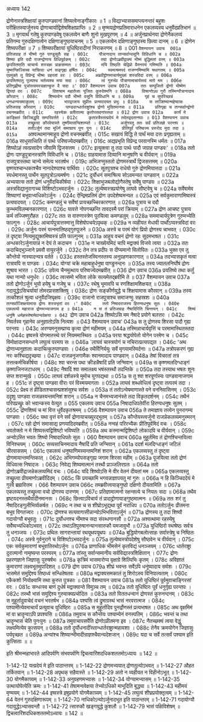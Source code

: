 अध्यायः 142

द्रोणेनास्त्रशिक्षायां कुरुपाण्डवानां शिष्यत्वेनाङ्गीकारः ॥ 1 ॥ विद्याभ्याससमाप्त्यनन्तरं बहुशः परीक्षितस्यार्जुनस्य द्रोणाचार्याद्विशेषशिक्षाप्राप्तिः ॥ 2 ॥ मृण्मयद्रोणप्रतिमाराधनेन एकलव्यस्य धनुर्वेदप्रतिभानं ॥ 3 ॥ मृगयार्थं गतेषु कुरुपाण्डवेषु एकलव्येन बाणैः शुनो मुखपूरणम् ॥ 4 ॥ अर्जुनप्रार्थनया द्रोणेनैकलव्यं प्रतिगम्य गुरुदक्षिणात्वेन दक्षिणाङ्गुष्ठयाचनम् ॥ 5 ॥ एकलव्येन दक्षिणाङ्गुष्ठस्य छित्वा दानम् ॥ 6 ॥ द्रोणेन शिष्यपरीक्षा ॥ 7 ॥ शिष्यपरीक्षायां युधिष्ठिरादीनां निराकरणम् ॥ 8 ॥
001	`वैशम्पायन उवाच 
001a	प्रतिजग्राह तं भीष्मो गुरुं पाण्डुसुतैः सह ।
001c	पौत्रानादाय तान्सर्वान्वसूनि विविधानि च ॥
002a	शिष्या इति ददौ राजन्द्रोणाय विधिपूर्वकम् ।
002c	तदा द्रोणोऽब्रवीद्वाक्यं भीष्मं बुद्धिमतां वरम् ॥
003a	कृपस्तिष्ठति चाचार्यः शस्त्रज्ञः प्राज्ञसम्मतः ।
003c	मयि तिष्ठति चेद्विप्रो वैमनस्यं गमिष्यति ॥
004a	युष्मान्किञ्चिच्च याचित्वा धनं सङ्गृह्य हर्षितः ।
004c	स्वमाश्रमपदं राजन्गमिष्यामि यथागतम् ॥
005a	एवमुक्ते तु विप्रेन्द्रं भीष्मः प्रहरतां वरः ।
005c	अब्रवीद्द्रोणमाचार्यमुख्यं शस्त्रविदां वरम् ॥
006a	कृपस्तिष्ठतु पूज्यश्च भर्तव्यश्च मया सदा ।
006c	त्वं गुरुर्भव पौत्राणामाचार्यस्त्वं मतो मम ।
006e	प्रतिगृह्णीष्व पुत्रांस्त्वमस्त्रज्ञान्कुरु वै सदा ॥'
007	वैशम्पायन उवाच
007a	ततः सम्पूजितो द्रोणो भीष्मेण द्विपदां वरः ।
007c	विशश्राम महातेजाः पूजितः कुरुवेश्मनि ॥
008a	विश्रान्तेऽथ गुरौ तस्मिन्पौत्रानादाय कौरवान् ।
008c	शिष्यत्वेन ददौ भीष्मो वसूनि विविधानि च ॥
009a	गृहं च सुपरिच्छन्नं धनधान्यसमाकुलम् ।
009c	भारद्वाजाय सुप्रीतः प्रत्यपादयत प्रभुः ॥
010a	स ताञ्शिष्यान्महेष्वासः प्रतिजग्राह कौरवान् ।
010c	पाण्डवान्धार्तराष्ट्रांश्च द्रोणो मुदितमानसः ॥
011a	प्रतिगृह्य च तान्सर्वान्द्रोणो वचनमब्रवीत् ।
011c	रहस्येकः प्रतीतात्मा कृतोपसदनांस्तथा ॥
012	द्रोण उवाच
012a	कार्यं मे काङ्क्षितं किञ्चिद्धृदि सम्परिवर्तते ।
012c	कृतास्त्रैस्तत्प्रदेयं मे तदेतद्वदतानघाः ॥
013	वैशम्पायन उवाच
013a	तच्छ्रुत्वा कौरवेयास्ते तूष्णीमासन्विशाम्पते ।
013c	अर्जुनस्तु ततः सर्वं प्रतिजज्ञे परन्तप ॥
014a	ततोऽर्जुनं तदा मूर्ध्नि समाघ्राय पुनः पुनः ।
014c	प्रीतिपूर्वं परिष्वज्य प्ररुरोद मुदा तदा ॥
015a	`अश्वत्थामानमाहूय द्रोणो वचनमब्रवीत् ।
015c	सखायं विद्धि ते पार्थं मया दत्तः प्रगृह्यताम् ॥
016a	साधुसाध्विति तं पार्थः परिष्वज्येदमब्रवीत् ।
016c	अद्यप्रभृति विप्रेन्द्र परवानस्मि धर्मतः ॥
017a	शिष्योऽहं त्वत्प्रसादेन जीवामि द्विजसत्तम ।
017c	इत्युक्त्वा तु तदा पार्थः पादौ जग्राह पाण्डवः' ॥
018a	ततो द्रोणः पाण्डुपुत्रानस्त्राणि विविधानि च ।
018c	ग्राहयामास दिव्यानि मानुषाणि च वीर्यवान् ॥
019a	राजपुत्रास्तथा चान्ये समेत्य भरतर्षभ ।
019c	अभिजग्मुस्ततो द्रोणमस्त्रार्थे द्विजसत्तमम् ॥
020a	वृष्णयश्चान्धकाश्चैव नानादेश्याश्च पार्थिवाः ।
020c	सूतपुत्रश्च राधेयो गुरुं द्रोणमियात्तदा ॥
021a	स्पर्धमानस्तु पार्थेन सूतपुत्रोऽत्यमर्षणः ।
021c	दुर्योधनं समाश्रित्य सोऽवमन्यत पाण्डवान् ॥
022a	अभ्ययात्स ततो द्रोणं धनुर्वेदचिकीर्षया ।
022c	शिक्षाभुजबलोद्योगैस्तेषु सर्वेषु पाण्डवः ॥
023a	अस्त्रविद्यानुरागाच्च विशिष्टोऽभवदर्जुनः ।
023c	तुल्येष्वस्त्रप्रयोगेषु लाघवे सौष्टवेषु च ॥
024a	सर्वेषामेव शिष्याणां बभूवाभ्यधिकोऽर्जुनः ।
024c	ऐन्द्रिमप्रतिमं द्रोण उपदेशेष्वमन्यत ॥
025a	एवं सर्वकुमाराणामिष्वस्त्रं प्रत्यपादयत् ।
025c	कमण्डलुं च सर्वेषां प्रायच्छच्चिरकारणात् ॥
026a	पुत्राय च ददौ कुम्भमविलम्बनकारणात् ।
026c	यावत्ते नोपगच्छन्ति तावदस्मै परां क्रियाम् ॥
027a	द्रोण आचष्ट पुत्राय कर्म तज्जिष्णुरौहत ।
027c	ततः स वारुणास्त्रेण पूरयित्वा कमण्डलुम् ॥
028a	सममाचार्यपुत्रेण गुरुमभ्येति फाल्गुनः ।
028c	आचार्यपुत्रात्तस्मात्तु विशेषोपचयेऽपृथक् ॥
029a	न व्यहीयत मेधावी पार्थोऽप्यस्त्रविदां वरः ।
029c	अर्जुनः परमं यत्नमातिष्ठद्गुरुपूजने ॥
030a	अस्त्रे च परमं योगं प्रियो द्रोणस्य चाभवत् ।
030c	तं दृष्ट्वा नित्यमुद्युक्तमिष्वस्त्रं प्रति फाल्गुनम् ॥
031a	आहूय वचनं द्रोणो रहः सूदमभाषत ।
031c	अन्धकारेऽर्जुनायान्नं न देयं ते कदाचन ।
031e	न चाख्येयमिदं चापि मद्वाक्यं विजये त्वया ॥
032a	ततः कदाचिद्भुञ्जाने प्रववौ वायुरर्जुने ।
032c	तेन तत्र प्रदीपः स दीप्यमानो विलोपितः ॥
033a	भुक्त एव तु कौन्तेयो नास्यादन्यत्र वर्तते ।
033c	हस्तस्तेजस्विनस्तस्य अनुग्रहणकारणात् ॥
034a	तदभ्यासकृतं मत्वा रात्रावपि स पाण्डवः ।
034c	योग्यां चक्रे महाबाहुर्धनुषा पाण्डुनन्दनः ॥
035a	तस्य ज्यातलनिर्घोषं द्रोणः शुश्राव भारत ।
035c	उपेत्य चैनमुत्थाय परिष्वज्येदमब्रवीत् ॥
036	द्रोण उवाच
036a	प्रयतिष्ये तथा कर्तुं यथा नान्यो धनुर्धरः ।
036c	त्वत्समो भविता लोके सत्यमेतद्ब्रवीमि ते ॥
037	वैशम्पायन उवाच
037a	ततो द्रोणोऽर्जुनं भूयो हयेषु च गजेषु च ।
037c	रथेषु भूमावपि च रणशिक्षामशिक्षयत् ॥
038a	गदायुद्धेऽसिचर्यायां तोमरप्रासशक्तिषु ।
038c	द्रोणः सङ्कीर्णयुद्धे च शिक्षयामास कौरवान् ॥
039a	तस्य तत्कौशलं श्रुत्वा धनुर्वेदजिघृक्षवः ।
039c	राजानो राजपुत्राश्च समाजग्मुः सहस्रशः ॥
040a	`तान्सर्वाञ्शिक्षयामास द्रोणः शस्त्रभृतां वरः ।'
040c	ततो निषादराजस्य हिरण्यधनुषः सुतः ।
040e	एकलव्यो महाराज द्रोणमभ्याजगाम ह ॥
041a	न स तं प्रतिजग्राह नैषादिरिति चिन्तयन् ।
041c	शिष्यं धनुषि धर्मज्ञस्तेषामेवान्ववेक्षया ॥
042	`द्रोण उवाच
042a	शिष्योऽसि मम नैषादे प्रयोगे बलत्तरः ।
042c	निवर्तस्व गृहानेव अनुज्ञातोऽसि नित्यशः ॥
043	वैशम्पायन उवाच'
043a	स तु द्रोणस्य शिरसा पादौ गृह्य परन्तपः ।
043c	अरण्यमनुसम्प्राप्य कृत्वा द्रोणं महीमयम् ॥
044a	तस्मिन्नाचार्यवृत्तिं च परमामास्थितस्तदा ।
044c	इष्वस्त्रे योगमातस्थे परं नियममास्थितः ॥
045a	परया श्रद्धयोपेतो योगेन परमेण च ।
045c	विमोक्षादानसन्धाने लघुत्वं परमाप सः ॥
046a	`लाघवं चास्त्रयोगं च नचिरात्प्रत्यपद्यत ।
046c	'अथ द्रोणाभ्यनुज्ञाताः कदाचित्कुरुपाण्डवाः ।
046e	रथैर्विनिर्ययुः सर्वे मृगयामरिमर्दनाः ॥
047a	तत्रोपकरणं गृह्य नरः कश्चिद्यदृच्छया ।
047c	राजन्ननुजगामैकः श्वानमादाय पाण्डवान् ॥
048a	तेषां विचरतां तत्र तत्तत्कर्मचिकीर्षया ।
048c	श्वा चरन्स पथा क्रीडन्नैषादिं प्रति जग्मिवान् ॥
049a	स कृष्णमलदिग्धाङ्गं कृष्णाजिनजटाधरम् ।
049c	नैषादिं श्वा समालक्ष्य भषंस्तस्थौ तदन्तिके ॥
050a	तदा तस्याथ भषतः शुनः सप्त शरान्मुखे ।
050c	लाघवं दर्शन्नस्त्रे मुमोच युगपद्यथा ॥
051a	स तु श्वा शरपूर्णास्यः पाण्डवानाजगाम ह ।
051c	तं दृष्ट्वा पाण्डवा वीराः परं विस्मयमागताः ॥
052a	लाघवं शब्धवेधित्वं दृष्ट्वा तत्परमं तदा ।
052c	प्रेक्ष्य तं व्रीडिताश्चासन्प्रशशंसुश्च सर्वशः ॥
053a	तं ततोऽन्वेषमाणास्ते वने वननिवासिनम् ।
053c	ददृशुः पाण्डवा राजन्नस्यन्तमनिशं शरान् ॥
054a	न चैनमभ्यजानंस्ते तदा विकृतदर्शनम् ।
054c	तथैनं परिपप्रच्छ्रुः को भवान्कस्य वेत्युत ॥
055	एकलव्य उवाच
055a	निषादाधिपतेर्वीरा हिरण्यधनुषः सुतम् ।
055c	द्रोणशिष्यं च मां वित्त धुर्वेदकृतश्रमम् ॥
056	वैशम्पायन उवाच
056a	ते तमाज्ञाय तत्त्वेन पुनरागम्य पाण्डवाः ।
056c	यथा वृत्तं वने सर्वं द्रोणायाचख्युरद्भुतम् ॥
057a	कौन्तेयस्त्वर्जुनो राजन्नेकलव्यमनुस्मरन् ।
057c	रहो द्रोणं समासाद्य प्रणयादिदमब्रवीत् ॥
058a	नन्वहं परिरभ्यैकः प्रीतिपूर्वमिदं वचः ।
058c	भवतोक्तो न मे शिष्यस्त्वद्विशिष्टो भविष्यति ॥
059a	अथ कस्मान्मद्विशिष्टो लोकादपि च वीर्यवान् ।
059c	अन्योऽस्ति भवतः शिष्यो निषादाधिपतेः सुतः ।
060	वैशम्पायन उवाच
060a	मुहूर्तमिव तं द्रोणश्चिन्तयित्वा विनिश्चयम् ।
060c	सव्यसाचिनमादाय नैषादिं प्रति जग्मिवान् ॥
061a	ददर्श मलदिग्धाङ्गं जटिलं चीरवाससम् ।
061c	एकलव्यं धनुष्पाणिमस्यन्तमनिशं शरान् ॥
062a	एकलव्यस्तु तं दृष्ट्वा द्रोणमायान्तमन्तिकात् ।
062c	अभिगम्योपसङ्गृह्य जगाम शिरसा महीम् ॥
063a	पूजयित्वा ततो द्रोणं विधिवत्स निषादजः ।
063c	निवेद्य शिष्यमात्मानं तस्थौ प्राञ्जलिरग्रतः ॥
064a	ततो द्रोणोऽब्रवीद्राजन्नेकलव्यमिदं वचः ।
064c	यदि शिष्योऽसि मे वीर वेतनं दीयतां मम ॥
065a	एकलव्यस्तु तच्छ्रुत्वा प्रीयमाणोऽब्रवीदिदम् ।
065c	किं प्रयच्छामि भगवन्नाज्ञापयतु मां गुरुः ॥
066a	न हि किञ्चिददेयं मे गुरवे ब्रह्मवित्तम ।
066	वैशम्पायन उवाच
066c	तमब्रवीत्त्वयाङ्गुष्ठो दक्षिणो दीयतामिति ॥
067a	एकलव्यस्तु तच्छ्रुत्वा वचो द्रोणस्य दारुणम् ।
067c	प्रतिज्ञामात्मनो रक्षन्सत्ये च नियतः सदा ॥
068a	तथैव हृष्टवदनस्तथैवादीनमानसः ।
068c	छित्त्वाऽविचार्य तं प्रादाद्द्रोणायाङ्गुष्ठमात्मनः ॥
069a	ततः शरं तु नैषादिरङ्गुलीभिर्व्यकर्षत ।
069c	न तथा च स शीघ्रोऽभूद्यथा पूर्वं नराधिप ॥
070a	ततोऽर्जुनः प्रीतमना बभूव विगतज्वरः ।
070c	द्रोणश्च सत्यवागासीन्नान्योऽभिभविताऽर्जुनं ॥
071a	द्रोणस्य तु तदा शिष्यौ गदायोग्यौ बभूवतुः ।
071c	दुर्योधनश्च भीमश्च सदा संरब्धणानसौ ॥
072a	अश्वत्थामा रहस्येषु सर्वेष्वभ्यधिकोऽभवत् ।
072c	तथाऽतिपुरुषानन्यान्त्सारुकौ यमजावुभौ ॥
073a	युधिष्ठिरो रथश्रेष्ठः सर्वत्र तु धनञ्जयः ।
073c	प्रथितः सागरान्तायां रथयूथपयूथपः ॥
074a	बुद्धियोगबलोत्साहः सर्वास्त्रेषु च निष्ठितः ।
074c	अस्त्रे गुर्वनुरागे च विशिष्टोऽभवदर्जुनः ॥
075a	तुल्येष्वस्त्रोपदेशेषु सौष्ठवेन च वीर्यवान् ।
075c	एकः सर्वकुमाराणां बभूवातिरथोऽर्जुनः ॥
076a	प्राणाधिकं भीमसेनं कृतविद्यं धनञ्जयम् ।
076c	धार्तराष्ट्रा दुरात्मानो नामृष्यन्त परस्परम् ॥
077a	तांस्तु सर्वान्समानीय सर्वविद्यास्त्रशिक्षितान् ।
077c	द्रोणः प्रहरणज्ञाने जिज्ञासुः पुरुषर्षभः ॥
078a	कृत्रिमं भासमारोप्य वृक्षाग्रे शिल्पिभिः कृतम् ।
078c	अविज्ञातं कुमाराणां लक्ष्यभूतमुपादिशत् ॥
079	द्रोण उवाच
079a	शीघ्रं भवन्तः सर्वेऽपि धनूंष्यादाय सर्वशः ।
079c	भासमेतं समुद्दिश्य तिष्ठध्वं सन्धितेषतवः ॥
080a	मद्वाक्यसमकालं तु शिरोऽस्य विनिपात्यताम् ।
080c	एकैकशो नियोक्ष्यामि तथा कुरुत पुत्रकाः ॥
081	वैशम्पायन उवाच
081a	ततो युधिष्ठिरं पूर्वमुवाचाङ्गिरसां वरः ।
081c	सन्धत्स्व बाणं दुर्धर्ष मद्वाक्यान्ते विमुञ्च तम् ॥
082a	ततो युधिष्ठिरः पूर्वं धनुर्गृह्य परन्तपः ।
082c	तस्थौ भासं समुद्दिश्य गुरुवाक्यप्रचोदितः ॥
083a	ततो विततधन्वानं द्रोणस्तं कुरुनन्दनम् ।
083c	स मुहूर्तादुवाचेदं वचनं भरतर्षभ ॥
084a	पश्यसि त्वं द्रुमाग्रस्थं भासं नरवरात्मज ।
084c	पश्यामीत्येवमाचार्यं प्रत्युवाच युधिष्ठिरः ॥
085a	स मुहूर्तादिव पुनर्द्रोणस्तं प्रत्यभाषत ।
085c	अथ वृक्षमिमं मां वा भ्रातॄन्वाऽपि प्रपश्यसि ॥
086a	तमुवाच स कौन्तेयः पश्याम्येनं वनस्पतिम् ।
086c	भवन्तं च तथा भ्रातॄन्भासं चेति पुनःपुनः ॥
087a	तमुवाचापसर्पेति द्रोणोऽप्रीतमना इव ।
087c	नैतच्छक्यं त्वया वेद्धुं लक्ष्यमित्येव कुत्सयन् ॥
088a	ततो दुर्योधनादींस्तान्धार्तराष्ट्रान्महायशाः ।
088c	तेनैव क्रमयोगेन जिज्ञासुः पर्यपृच्छत ॥
089a	अन्यांश्च शिष्यान्भीमादीन्राज्ञश्चैवान्यदेशजान् ।
089c	यदा च सर्वे तत्सर्वं पश्याम इति कुत्सिताः ॥ ॥

इति श्रीमन्महाभारते आदिपर्वणि संभवपर्वणि द्विचत्वारिंशदधिकशततमोऽध्यायः ॥ 142 ॥

1-142-12 यत्प्रदेयं मे इति पाठान्तरम् ॥ 1-142-22 द्रोणमभ्ययात् द्रोणतुल्योऽभवत् ॥ 1-142-27 औहत तर्कितवान् ॥ 1-142-28 अपृथक् सहैवास्ते ॥ 1-142-29 अतो न व्यहीयत न विहीनोऽभूत् ॥ 1-142-30 योगमैकाग्र्यम् ॥ 1-142-33 अनुग्रहणमभ्यासः ॥ 1-142-34 योग्यामभ्यासम् ॥ 1-142-35 उत्थायोपेत्येति क्रमः ॥ 1-142-41 तेषामन्ववेक्षया तेभ्योऽधिको माभूदिति बुद्ध्या ॥ 1-142-43 महीमयं मृण्मयम् ॥ 1-142-44 इष्वस्त्रे इषुप्रयोगे योगमैकाग्र्यम् ॥ 1-142-45 लघुत्वं शीघ्रप्रयोक्तृत्वम् ॥ 1-142-64 वेतनं गुरुदक्षिणारूपम् ॥ 1-142-70 नाधिकोऽन्योऽर्जुनादभूत इति पाठान्तरम् ॥ 1-142-71 गदायोग्यौ गदायुद्धेऽभ्यासवन्तौ ॥ 1-142-72 त्सारुकौ खङ्गयुद्धे कुशलौ ॥ 1-142-79 भासं पक्षिविशेषम् ॥ द्विचत्वारिंशदधिकशततमोऽध्यायः ॥ 142 ॥
